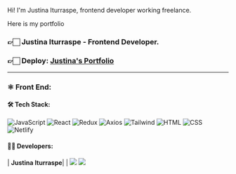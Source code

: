 Hi! I'm Justina Iturraspe, frontend developer working freelance.


Here is my portfolio

<h3>👉🏻 Justina Iturraspe - Frontend Developer.</h3>

<h3>👉🏻 <b>Deploy: <a href="https://justinaiturraspe.vercel.app/">Justina's Portfolio</a></b></h3>

<hr/>


### ⚛️ Front End:

#### 🛠️ Tech Stack:

![JavaScript](https://img.shields.io/badge/JavaScript-F7DF1E?style=for-the-badge&logo=JavaScript&logoColor=black) 
![React](https://img.shields.io/badge/React-61DAFB?style=for-the-badge&logo=React&logoColor=white) 
![Redux](https://img.shields.io/badge/Redux-764ABC?style=for-the-badge&logo=Redux&logoColor=white)
![Axios](https://img.shields.io/badge/Axios-000000?style=for-the-badge&logo=axios&logoColor=white)
![Tailwind](https://img.shields.io/badge/-Tailwind-06B6D4?logo=tailwind-css&logoColor=white&style=for-the-badge)
![HTML](https://img.shields.io/badge/HTML5-E34F26?style=for-the-badge&logo=HTML5&logoColor=white) 
![CSS](https://img.shields.io/badge/CSS3-1572B6?style=for-the-badge&logo=CSS3&logoColor=white) 
![Netlify](https://img.shields.io/badge/-Netlify-00C7B7?logo=netlify&logoColor=black&style=for-the-badge)

#### 🧑‍💻 Developers:

| **Justina Iturraspe**|
| <a href="https://github.com/justinait"><img src="https://img.shields.io/badge/github-%23121011.svg?&style=for-the-badge&logo=github&logoColor=white"/></a> <a href="https://www.linkedin.com/in/justinaiturraspe/"><img src="https://img.shields.io/badge/linkedin%20-%230077B5.svg?&style=for-the-badge&logo=linkedin&logoColor=white"/></a> 